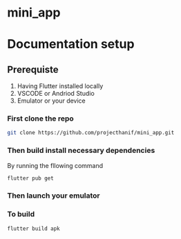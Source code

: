 # mini_app

# Documentation setup

## Prerequiste

1. Having Flutter installed locally
2. VSCODE or Andriod Studio
3. Emulator or your device

### First clone the repo

```bash
git clone https://github.com/projecthanif/mini_app.git
```

### Then build install necessary dependencies

By running the fllowing command

```bash
flutter pub get
```

### Then launch your emulator

### To build

```bash
flutter build apk
```
